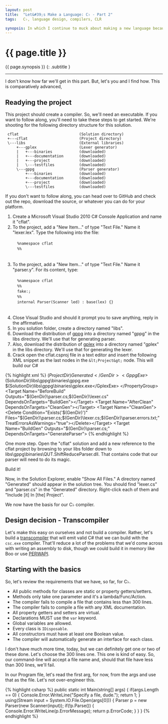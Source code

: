 ```yaml
---
layout: post
title:  "Let&#39;s Make a Language: C♭ - Part 2"
tags:   C♭, language design, compilers, CLR

synopsis: In which I continue to muck about making a new language because languages are fun.
---
```


# {{ page.title }}

{{ page.synopsis }}
{: .subtitle }

-----

I don't know how far we'll get in this part. But, let's you and I find how.
This is comparatively advanced, 

## Readying the project

This project should create a compiler. So, we'll need an executable. If you
want to follow along, you'll need to take these steps to get started. We're
shooting for the following directory structure for this solution.

     cflat                           (Solution directory)
     +---cflat                       (Project directory)
     \---libs                        (External libraries)
         +---gplex                   (Lexer generator)
         |   +---binaries            (downloaded)
         |   +---documentation       (downloaded)
         |   +---project             (downloaded)
         |   \---testfiles           (downloaded)
         \---gppg                    (Parser generator)
             +---binaries            (downloaded)
             +---documentation       (downloaded)
             +---project             (downloaded)
             \---testfiles           (downloaded)

If you don't want to follow along, you can head over to GitHub and check out
the repo, download the source, or whatever you can do for your platform.

1. Create a Microsoft Visual Studio 2010 C# Console Application and name it
"cflat".
1. To the project, add a "New Item..." of type "Text File." Name it
"lexer.lex". Type the following into the file:  
`  `  
`  %namespace cflat`  
`  %%`  
`  `  
`  `
1. To the project, add a "New Item..." of type "Text File." Name it
"parser.y". For its content, type:  
`  `  
`  %namespace cflat`  
`  %%`  
`  fake:;`  
`  %%`  
`  internal Parser(Scanner led) : base(lex) {}`  
`  `  
`  `
1. Close Visual Studio and should it prompt you to save anything, reply in the
affirmative.
1. In you solution folder, create a directory named "libs".
1. Download the distribution of [gppg](http://gppg.codeplex.com "gppg") into a
directory named "gppg" in the libs directory. We'll use that for generating
parser.
1. Also, download the distribution of
[gplex](http://gplex.codeplex.com "gplex") into a directory named "gplex" in
the libs directory. We'll use that for generating the lexer.
1. Crack open the cflat.csproj file in a text editor and insert the following
XML snippet as the last nodes in the `&lt;Project&gt;` node. This will build
our C# 

{% highlight xml %}
<PropertyGroup>
  <GenDir>$(ProjectDir)Generated</GenDir>
  <GppgExe>$(SolutionDir)libs\gppg\binaries\gppg.exe</GppgExe>
  <GplexExe>$(SolutionDir)libs\gppg\binaries\gplex.exe</GplexExe>
</PropertyGroup>
<Target Name="BeforeBuild"
        Outputs="$(GenDir)\parser.cs;$(GenDir)\lexer.cs"
    DependsOnTargets="BuildGen"></Target>
<Target Name="AfterClean"
        DependsOnTargets="CleanGen"></Target>
<Target Name="CleanGen">
  <Delete Condition="Exists('$(GenDir)')"
        Files="$(GenDir)\parser.cs;$(GenDir)\lexer.cs;$(GenDir)\parser.errors.txt;"
    TreatErrorsAsWarnings="true"></Delete></Target>
<Target Name="BuildGen"
        Outputs="$(GenDir)\parser.cs;"
    DependsOnTargets="GenerateParser"></Target>
<Target Name="CreateGenDir">
  <MakeDir Directories="$(GenDir)"
         Condition="!Exists('$(GenDir)')" /></Target>
<Target Name="GenerateParser"
        DependsOnTargets="CreateGenDir"
    Inputs="$(ParserDir)\parser.y"
    Outputs="$(GenDir)\parser.mppg.cs">
  <Message Text="Generating $(GenDir)\lexer.cs..." />
  <Exec Command="&quot;$(GplexExe)&quot; &quot;/out:$(GenDir)\lexer.cs&quot; &quot;$(ProjectDir)lexer.lex&quot;"
      WorkingDirectory="$(ProjectDir)"
    Outputs="$(GenDir)\lexer.cs" />
  <Message Text="Generating $(GenDir)\parser.cs..." />
  <Exec Command="&quot;$(GppgExe)&quot; /gplex &quot;$(ProjectDir)parser.y&quot; &gt; &quot;$(GenDir)\parser.cs&quot; 2&gt;&quot;$(GenDir)\parser.errors.txt&quot;"
      WorkingDirectory="$(ProjectDir)"
    Outputs="$(GenDir)\parser.cs">
    <Output TaskParameter="Outputs"
          ItemName="ParserMppg" /></Exec></Target>
{% endhighlight %}

One more step. Open the "cflat" solution and add a new reference to the cflat
project by browsing to your libs folder down to
libs\gppg\binaries\QUT.ShiftReduceParser.dll. That contains code that our
parser will need to do its magic.

Build it!

Now, in the Solution Explorer, enable "Show All Files." A directory named
"Generated" should appear in the solution tree. You should find "lexer.cs" and
"parser.cs" in the "Generated" directory. Right-click each of them and
"Include \[it\] In \[the\] Project".

We now have the basis for our C♭ compiler.

## Design decision - Transcompiler

Let's make this easy on ourselves and not build a compiler. Rather, let's
build a [transcompiler](http://en.wikipedia.org/wiki/Transcompiler) that will
emit valid C# that we can build with the `csc.exe` compiler. That'll reduce
a lot of the problems that we'd come across with writing an assembly to disk,
though we could build it in memory like Boo or use
[PERWAPI](http://perwapi.codeplex.com/).

## Starting with the basics

So, let's review the requirements that we have, so far, for C♭.

* All public methods for classes are static or property getters/setters.
* Methods only take one parameter and it's a lambda/Func/Action.
* The compiler fails to compile a file that contains less than 300 lines.
* The compiler fails to compile a file with any XML documentation.
* All property getters and setters are virtual.
* Declarations MUST use the `var` keyword.
* Global variables are allowed.
* Every class is `IDisposable`.
* All constructors must have at least one Boolean value.
* The compiler will automatically generate an interface for each class.

I don't have much more time, today, but we can definitely get one or two of
these done. Let's choose the 300 lines one. This one is kind of easy. So, our
command-line will accept a file name and, should that file have less than 300
lines, we'll fail.

In our Program file, let's read the first arg, for now, from the args and use
that as the file. Let's not over-engineer this.

{% highlight csharp %}
public static int Main(string[] args)
{
  if(args.Length == 0)
  {
    Console.Error.WriteLine("Specify a file, dude.");
    return 1;
  }
  using(Stream input = System.IO.File.Open(args[0]))
  {
    Parser p = new Parser(new Scanner(input));
    if(!p.Parse())
    {
      Console.Error.WriteLine(p.ErrorMessage);
      return p.ErrorCode;
    }
  }
}
{% endhighlight %}
